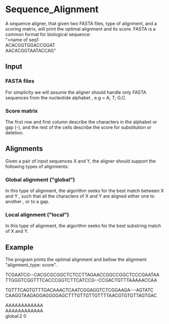 # Sequence_Alignment
A sequence aligner, that given two FASTA files, type of alignment, and a scoring matrix, will print the optimal alignment and its score. FASTA is a common format for biological sequence:  
">name of seq1  
ACACGGTGGACCGGAT  
AACACGGTAATACCAG"  

## Input

### FASTA files
For simplicity we will assume the aligner should handle only FASTA sequences from the nucleotide alphabet , e.g = A; T; G;C.  

### Score matrix
The first row and first column describe the characters in the alphabet or gap (-), and the rest of the cells describe the score for substitution or deletion.  

## Alignments
Given a pair of input sequences X and Y, the aligner should support the following types of alignments:
### Global alignment ("global")
In this type of alignment, the algorithm seeks for the best match between X and Y , such that all the characters of X and Y are aligned either one to another , or to a gap.
### Local alignment ("local")
In this type of alignment, the algorithm seeks for the best substring match of X and Y.  

## Example
The program prints the optimal alignment and bellow the alignment "alignment_type: score".  

TCGAATCG--CACGCGCGGCTCTCCTTAGAACCGGCCGGCTCCCGAATAA  
TTGGGTCGGTTTCACCCGGTCTTCATCCG--CCGACTGTTTAAAAACCAA  

TGTTTCAGTGTTTGACAAACTCAATCGGAGGTCTCGGAAGA---AGTATC  
CAAGGTAAGAGGAGGGGAGCTTTGTTGTTGTTTTAACGTGTGTTAGTGAC  

AAAAAAAAAAAA  
AAAAAAAAAAAA  
global:2 0  
